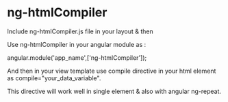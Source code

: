 # ng-htmlCompiler

Include ng-htmlCompiler.js file in your layout & then 

Use ng-htmlCompiler in your angular module as :

angular.module('app_name',['ng-htmlCompiler']);


And then in your view template 
use compile directive in your html element as compile="your_data_variable".

This directive will work well in single element & also with angular ng-repeat.



